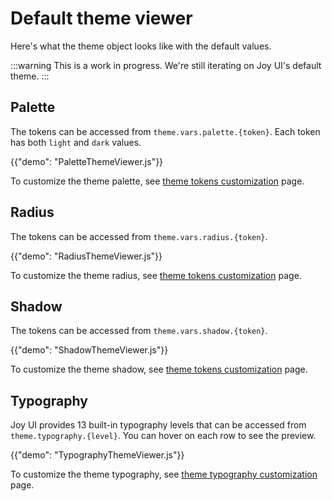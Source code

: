 # Default theme viewer

<p class="description">Here's what the theme object looks like with the default values.</p>

:::warning
This is a work in progress. We're still iterating on Joy UI's default theme.
:::

## Palette

The tokens can be accessed from `theme.vars.palette.{token}`. Each token has both `light` and `dark` values.

{{"demo": "PaletteThemeViewer.js"}}

To customize the theme palette, see [theme tokens customization](/joy-ui/customization/theme-tokens/) page.

## Radius

The tokens can be accessed from `theme.vars.radius.{token}`.

{{"demo": "RadiusThemeViewer.js"}}

To customize the theme radius, see [theme tokens customization](/joy-ui/customization/theme-tokens/) page.

## Shadow

The tokens can be accessed from `theme.vars.shadow.{token}`.

{{"demo": "ShadowThemeViewer.js"}}

To customize the theme shadow, see [theme tokens customization](/joy-ui/customization/theme-tokens/) page.

## Typography

Joy UI provides 13 built-in typography levels that can be accessed from `theme.typography.{level}`. You can hover on each row to see the preview.

{{"demo": "TypographyThemeViewer.js"}}

To customize the theme typography, see [theme typography customization](/joy-ui/customization/theme-typography/) page.
